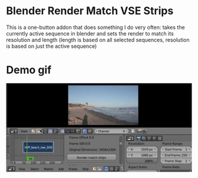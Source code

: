 # Blender Render Match VSE Strips
This is a one-button addon that does something I do very often: takes the currently active sequence in blender and sets the render to match its resolution and length (length is based on all selected sequences, resolution is based on just the active sequence)


# Demo gif
 ![alt](/demo_button.gif)
